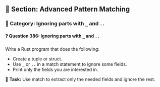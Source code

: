 ## 📘 Section: Advanced Pattern Matching
### 🔹 Category: Ignoring parts with `_` and `..`
#### ❓ Question 386: Ignoring parts with `_` and `..`

Write a Rust program that does the following:

- Create a tuple or struct.
- Use `_` or `..` in a match statement to ignore some fields.
- Print only the fields you are interested in.

🔧 **Task:** Use match to extract only the needed fields and ignore the rest.

